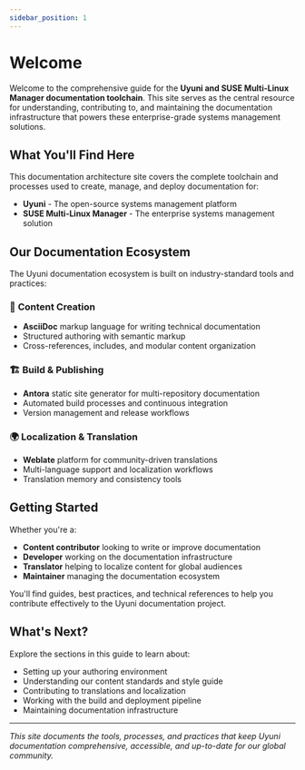 ```yaml
---
sidebar_position: 1
---
```


# Welcome

Welcome to the comprehensive guide for the **Uyuni and SUSE Multi-Linux Manager documentation toolchain**. This site serves as the central resource for understanding, contributing to, and maintaining the documentation infrastructure that powers these enterprise-grade systems management solutions.

## What You'll Find Here

This documentation architecture site covers the complete toolchain and processes used to create, manage, and deploy documentation for:

- **Uyuni** - The open-source systems management platform
- **SUSE Multi-Linux Manager** - The enterprise systems management solution

## Our Documentation Ecosystem

The Uyuni documentation ecosystem is built on industry-standard tools and practices:

### 📝 **Content Creation**
- **AsciiDoc** markup language for writing technical documentation
- Structured authoring with semantic markup
- Cross-references, includes, and modular content organization

### 🏗️ **Build & Publishing**
- **Antora** static site generator for multi-repository documentation
- Automated build processes and continuous integration
- Version management and release workflows

### 🌍 **Localization & Translation**
- **Weblate** platform for community-driven translations
- Multi-language support and localization workflows
- Translation memory and consistency tools

## Getting Started

Whether you're a:
- **Content contributor** looking to write or improve documentation
- **Developer** working on the documentation infrastructure  
- **Translator** helping to localize content for global audiences
- **Maintainer** managing the documentation ecosystem

You'll find guides, best practices, and technical references to help you contribute effectively to the Uyuni documentation project.

## What's Next?

Explore the sections in this guide to learn about:
- Setting up your authoring environment
- Understanding our content standards and style guide
- Contributing to translations and localization
- Working with the build and deployment pipeline
- Maintaining documentation infrastructure

---

*This site documents the tools, processes, and practices that keep Uyuni documentation comprehensive, accessible, and up-to-date for our global community.*
